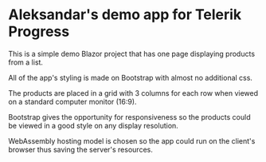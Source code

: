 # Aleksandar's demo app for Telerik Progress

This is a simple demo Blazor project that has one page displaying products from a list.

All of the app's styling is made on Bootstrap with almost no additional css.

The products are placed in a grid with 3 columns for each row when viewed on a standard computer monitor (16:9).

Bootstrap gives the opportunity for responsiveness so the products could be viewed in a good style on any display resolution.

WebAssembly hosting model is chosen so the app could run on the client's browser thus saving the server's resources.